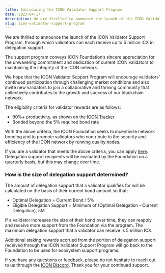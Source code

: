 ```yaml
---
title: Introducing the ICON Validator Support Program
date: 2023-04-17
description: We are thrilled to announce the launch of the ICON Validator Support Program, through which validators can each receive up to 5 million ICX in delegation support. 
slug: icon-validator-support-program
---
```


We are thrilled to announce the launch of the ICON Validator Support Program, through which validators can each receive up to 5 million ICX in delegation support. 

The support program conveys ICON Foundation’s sincere appreciation for the unwavering commitment and dedication of current ICON validators to maintaining the integrity of the ICON network. 

We hope that the ICON Validator Support Program will encourage validators’ continued participation through challenging market conditions and also invite new validators to join a collaborative and thriving community that collectively contributes to the growth and success of our blockchain network.

The eligibility criteria for validator rewards are as follows: 
* 90%+ productivity, as shown on the [ICON Tracker](https://tracker.icon.community/governance)
* Bonded beyond the 5% required bond rate

With the above criteria, the ICON Foundation seeks to incentivize network bonding and to promote validators who contribute to the security and efficiency of the ICON network by running quality nodes. 

If you are a validator that meets the above criteria, you can apply [here](https://se8br1ugut6.typeform.com/to/HxrrRcHN). Delegation support recipients will be evaluated by the Foundation on a quarterly basis, but this may change over time.

### How is the size of delegation support determined? 

The amount of delegation support that a validator qualifies for will be calculated on the basis of their current bond amount so that: 

* Optimal Delegation = Current Bond / 5%
* Eligible Delegation Support = Minimum of (Optimal Delegation - Current Delegation), 5M

If a validator increases the size of their bond over time, they can reapply and receive more support from the Foundation via the program. The maximum delegation support that a validator can receive is 5 million ICX.

Additional staking rewards accrued from the portion of delegation support received through the ICON Validator Support Program will go back to the Foundation to be used for ecosystem support programs.

If you have any questions or feedback, please do not hesitate to reach out to us through the [ICON Discord](https://icon.community/icondiscord/). Thank you for your continued support. 
